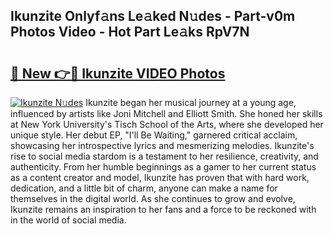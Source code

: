 ## Ikunzite Onlyf𝚊ns Le𝚊ked N𝚞des - Part-v0m Photos Video - Hot Part Le𝚊ks RpV7N

# <h2><a href="http://ac20047.deff.icu/?id=Ikunzite">🔗 New 👉🔴 Ikunzite VIDEO Photos</a></h2>

[![Ikunzite N𝚞des](https://i.imgur.com/rIISA9y.gif)](http://ac20047.deff.icu/?id=Ikunzite)
Ikunzite began her musical journey at a young age, influenced by artists like Joni Mitchell and Elliott Smith. She honed her skills at New York University's Tisch School of the Arts, where she developed her unique style. Her debut EP, "I'll Be Waiting," garnered critical acclaim, showcasing her introspective lyrics and mesmerizing melodies. Ikunzite's rise to social media stardom is a testament to her resilience, creativity, and authenticity. From her humble beginnings as a gamer to her current status as a content creator and model, Ikunzite has proven that with hard work, dedication, and a little bit of charm, anyone can make a name for themselves in the digital world. As she continues to grow and evolve, Ikunzite remains an inspiration to her fans and a force to be reckoned with in the world of social media.
